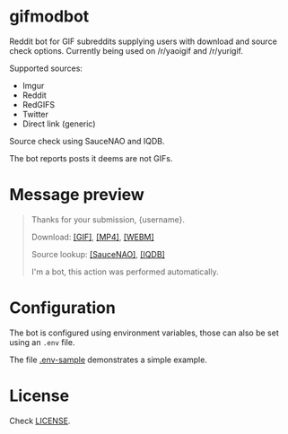# gifmodbot

Reddit bot for GIF subreddits supplying users with download and source check options. Currently being used on /r/yaoigif and /r/yurigif.

Supported sources:

-   Imgur
-   Reddit
-   RedGIFS
-   Twitter
-   Direct link (generic)

Source check using SauceNAO and IQDB.

The bot reports posts it deems are not GIFs.

# Message preview

> Thanks for your submission, {username}.
>
> Download: [[GIF]](), [[MP4]](), [[WEBM]]()
>
> Source lookup: [[SauceNAO]](), [[IQDB]]()
>
> I'm a bot, this action was performed automatically.

# Configuration

The bot is configured using environment variables, those can also be set using an `.env` file.

The file [.env-sample](.env-sample) demonstrates a simple example.

# License

Check [LICENSE](LICENSE).

